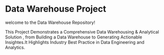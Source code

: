 # Data Warehouse Project

welcome to the Data Warehouse Repository!

This Project Demonstrates a Comprehensive Data Warehousing & Analytical Solution , from Building a Data Warehouse to Generating Actionable Insightes.It Highlights Industry Best Practice in Data Engineering and Analytics.

